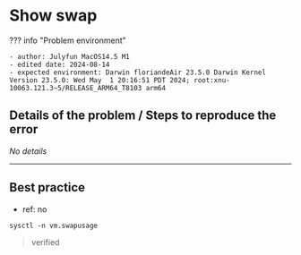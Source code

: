 # Show swap

??? info "Problem environment"

    - author: Julyfun MacOS14.5 M1
    - edited date: 2024-08-14
    - expected environment: Darwin floriandeAir 23.5.0 Darwin Kernel Version 23.5.0: Wed May  1 20:16:51 PDT 2024; root:xnu-10063.121.3~5/RELEASE_ARM64_T8103 arm64

## Details of the problem / Steps to reproduce the error

_No details_

---

## Best practice

- ref: no

```
sysctl -n vm.swapusage
```

> verified


